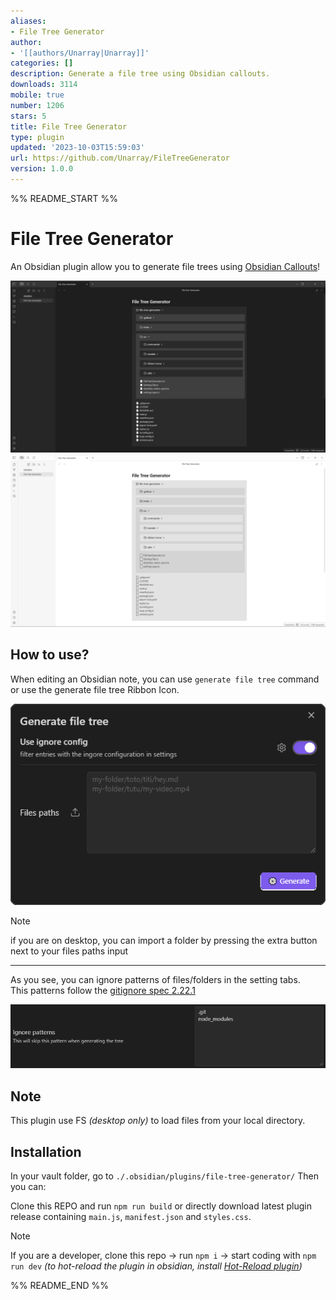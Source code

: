 ```yaml
---
aliases:
- File Tree Generator
author:
- '[[authors/Unarray|Unarray]]'
categories: []
description: Generate a file tree using Obsidian callouts.
downloads: 3114
mobile: true
number: 1206
stars: 5
title: File Tree Generator
type: plugin
updated: '2023-10-03T15:59:03'
url: https://github.com/Unarray/FileTreeGenerator
version: 1.0.0
---
```


%% README_START %%

# File Tree Generator
An Obsidian plugin allow you to generate file trees using [Obsidian Callouts](https://help.obsidian.md/Editing+and+formatting/Callouts)!

![obsidian dark-mode example](https://raw.githubusercontent.com/Unarray/FileTreeGenerator/HEAD/meta/example-dark.png)
![obsidian light-mode example](https://raw.githubusercontent.com/Unarray/FileTreeGenerator/HEAD/meta/example-light.png)

## How to use?
When editing an Obsidian note, you can use `generate file tree` command or use the generate file tree Ribbon Icon.</br>

![generate file tree pannel](https://raw.githubusercontent.com/Unarray/FileTreeGenerator/HEAD/meta/pannel.png)

> [!NOTE]
> if you are on desktop, you can import a folder by pressing the extra button next to your files paths input

---

As you see, you can ignore patterns of files/folders in the setting tabs.</br>
This patterns follow the [gitignore spec 2.22.1](https://git-scm.com/docs/gitignore/2.22.1)

![generate file tree pannel](https://raw.githubusercontent.com/Unarray/FileTreeGenerator/HEAD/meta/settings.png)

## Note
This plugin use FS *(desktop only)* to load files from your local directory.

## Installation
In your vault folder, go to `./.obsidian/plugins/file-tree-generator/`
Then you can:

Clone this REPO and run `npm run build` or directly download latest plugin release containing `main.js`, `manifest.json` and `styles.css`.

> [!NOTE]
> If you are a developer, clone this repo -> run `npm i` -> start coding with `npm run dev` *(to hot-reload the plugin in obsidian, install [Hot-Reload plugin](https://github.com/pjeby/hot-reload))*

%% README_END %%